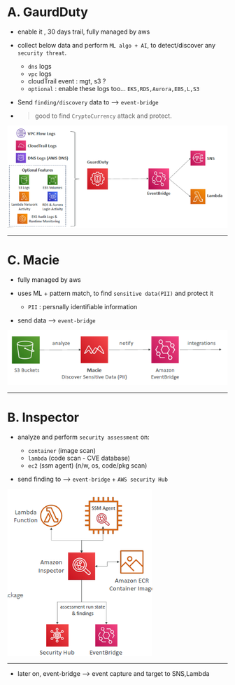 # A. GaurdDuty
- enable it , 30 days trail, fully managed by aws
- collect below data and perform `ML algo + AI`, to detect/discover any `security threat`.
  - `dns` logs
  - `vpc` logs
  - cloudTrail event : mgt, s3 ?
  - `optional` : enable these logs too... `EKS,RDS,Aurora,EBS,L,S3`
- Send `finding/discovery` data to --> `event-bridge`

- > good to find `CryptoCurrency` attack and protect.

![img_2.png](../99_img/security/others/img_2.png)

---
# C. Macie
- fully managed by aws
- uses ML + pattern match, to find `sensitive data(PII)` and protect it
  - `PII` :  persnally identifiable information
  
- send data --> `event-bridge`

![img_4.png](../99_img/security/others/img_4.png)

---
# B. Inspector
- analyze and perform `security assessment` on:
  - `container` (image scan)
  - `lambda` (code scan - CVE database)
  - `ec2` (ssm agent)  (n/w, os, code/pkg scan)
  
- send finding to -->  `event-bridge` + `AWS security Hub`

![img_3.png](../99_img/security/others/img_3.png)

---
- later on, event-bridge --> event capture and target to SNS,Lambda 
  
